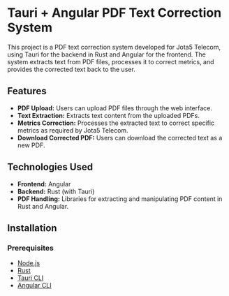 # Tauri + Angular PDF Text Correction System

This project is a PDF text correction system developed for Jota5 Telecom, using Tauri for the backend in Rust and Angular for the frontend. The system extracts text from PDF files, processes it to correct metrics, and provides the corrected text back to the user.

## Features

- **PDF Upload:** Users can upload PDF files through the web interface.
- **Text Extraction:** Extracts text content from the uploaded PDFs.
- **Metrics Correction:** Processes the extracted text to correct specific metrics as required by Jota5 Telecom.
- **Download Corrected PDF:** Users can download the corrected text as a new PDF.

## Technologies Used

- **Frontend:** Angular
- **Backend:** Rust (with Tauri)
- **PDF Handling:** Libraries for extracting and manipulating PDF content in Rust and Angular.

## Installation

### Prerequisites

- [Node.js](https://nodejs.org/)
- [Rust](https://www.rust-lang.org/)
- [Tauri CLI](https://tauri.app/v1/guides/getting-started/prerequisites)
- [Angular CLI](https://angular.io/cli)
